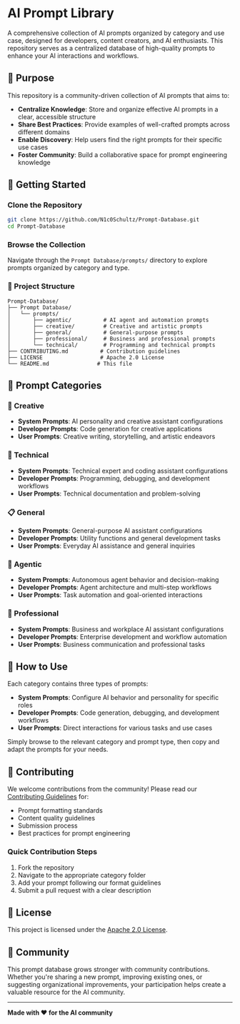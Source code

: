 # AI Prompt Library

A comprehensive collection of AI prompts organized by category and use case, designed for developers, content creators, and AI enthusiasts. This repository serves as a centralized database of high-quality prompts to enhance your AI interactions and workflows.

## 🎯 Purpose

This repository is a community-driven collection of AI prompts that aims to:

- **Centralize Knowledge**: Store and organize effective AI prompts in a clear, accessible structure
- **Share Best Practices**: Provide examples of well-crafted prompts across different domains
- **Enable Discovery**: Help users find the right prompts for their specific use cases
- **Foster Community**: Build a collaborative space for prompt engineering knowledge

## 🚀 Getting Started

### Clone the Repository
```bash
git clone https://github.com/N1c0Schultz/Prompt-Database.git
cd Prompt-Database
```

### Browse the Collection
Navigate through the `Prompt Database/prompts/` directory to explore prompts organized by category and type.

### 📁 Project Structure
```
Prompt-Database/
├── Prompt Database/
│   └── prompts/
│       ├── agentic/          # AI agent and automation prompts
│       ├── creative/         # Creative and artistic prompts
│       ├── general/          # General-purpose prompts
│       ├── professional/     # Business and professional prompts
│       └── technical/        # Programming and technical prompts
├── CONTRIBUTING.md          # Contribution guidelines
├── LICENSE                  # Apache 2.0 License
└── README.md               # This file
```

## 🎯 Prompt Categories

### 🎨 Creative
- **System Prompts**: AI personality and creative assistant configurations
- **Developer Prompts**: Code generation for creative applications
- **User Prompts**: Creative writing, storytelling, and artistic endeavors

### 🔧 Technical
- **System Prompts**: Technical expert and coding assistant configurations
- **Developer Prompts**: Programming, debugging, and development workflows
- **User Prompts**: Technical documentation and problem-solving

### 📋 General
- **System Prompts**: General-purpose AI assistant configurations
- **Developer Prompts**: Utility functions and general development tasks
- **User Prompts**: Everyday AI assistance and general inquiries

### 🤖 Agentic
- **System Prompts**: Autonomous agent behavior and decision-making
- **Developer Prompts**: Agent architecture and multi-step workflows
- **User Prompts**: Task automation and goal-oriented interactions

### 💼 Professional
- **System Prompts**: Business and workplace AI assistant configurations
- **Developer Prompts**: Enterprise development and workflow automation
- **User Prompts**: Business communication and professional tasks

## 📖 How to Use

Each category contains three types of prompts:

- **System Prompts**: Configure AI behavior and personality for specific roles
- **Developer Prompts**: Code generation, debugging, and development workflows  
- **User Prompts**: Direct interactions for various tasks and use cases

Simply browse to the relevant category and prompt type, then copy and adapt the prompts for your needs.

## 🤝 Contributing

We welcome contributions from the community! Please read our [Contributing Guidelines](CONTRIBUTING.md) for:

- Prompt formatting standards
- Content quality guidelines
- Submission process
- Best practices for prompt engineering

### Quick Contribution Steps

1. Fork the repository
2. Navigate to the appropriate category folder
3. Add your prompt following our format guidelines
4. Submit a pull request with a clear description

## 📄 License

This project is licensed under the [Apache 2.0 License](LICENSE).

## 🌟 Community

This prompt database grows stronger with community contributions. Whether you're sharing a new prompt, improving existing ones, or suggesting organizational improvements, your participation helps create a valuable resource for the AI community.

---

**Made with ❤️ for the AI community**
